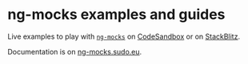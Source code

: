 # ng-mocks examples and guides

Live examples to play with [`ng-mocks`](https://www.npmjs.com/package/ng-mocks)
on [CodeSandbox](https://codesandbox.io/p/sandbox/github/help-me-mom/ng-mocks-sandbox/tree/master/?file=/src/test.spec.ts)
or
on [StackBlitz](https://stackblitz.com/github/help-me-mom/ng-mocks-sandbox?file=src/test.spec.ts).

Documentation is on [ng-mocks.sudo.eu](https://ng-mocks.sudo.eu/).
